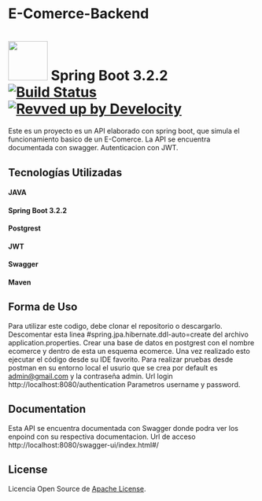 # E-Comerce-Backend

# <img src="https://www.qindel.com/wp-content/uploads/2023/04/spring-boot.jpeg" width="80" height="80"> Spring Boot 3.2.2 [![Build Status](https://ci.spring.io/api/v1/teams/spring-framework/pipelines/spring-framework-6.2.x/jobs/build/badge)](https://ci.spring.io/teams/spring-framework/pipelines/spring-framework-6.1.x?groups=Build") [![Revved up by Develocity](https://img.shields.io/badge/Revved%20up%20by-Develocity-06A0CE?logo=Gradle&labelColor=02303A)](https://ge.spring.io/scans?search.rootProjectNames=spring)

Este es un proyecto es un API elaborado con spring boot, que simula el funcionamiento basico de un E-Comerce.
La API se encuentra documentada con swagger.
Autenticacion con JWT.

## Tecnologías Utilizadas

#### JAVA
#### Spring Boot 3.2.2
#### Postgrest
#### JWT
#### Swagger
#### Maven

## Forma de Uso

Para utilizar este codigo, debe clonar el repositorio o descargarlo. Descomentar esta linea #spring.jpa.hibernate.ddl-auto=create del archivo application.properties.
Crear una base de datos en postgrest con el nombre ecomerce y dentro de esta un esquema ecomerce.
Una vez realizado esto ejecutar el código desde su IDE favorito.
Para realizar pruebas desde postman en su entorno local el usurio que se crea por default es admin@gmail.com y la contraseña admin.
Url login http://localhost:8080/authentication
Parametros username y password.

## Documentation

Esta API se encuentra documentada con Swagger donde podra ver los enpoind con su respectiva documentacion.
Url de acceso http://localhost:8080/swagger-ui/index.html#/

## License

Licencia Open Source de [Apache License](https://www.apache.org/licenses/LICENSE-2.0).
